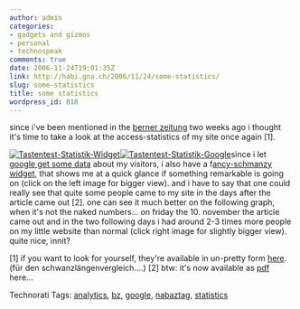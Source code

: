 ```yaml
---
author: admin
categories:
- gadgets and gizmos
- personal
- technospeak
comments: true
date: 2006-11-24T19:01:35Z
link: http://habi.gna.ch/2006/11/24/some-statistics/
slug: some-statistics
title: some statistics
wordpress_id: 818
---
```


since i've been mentioned in the [berner zeitung](http://www.espace.ch/artikel_75459.html) two weeks ago i thought it's time to take a look at the access-statistics of my site once again [1].

[![Tastentest-Statistik-Widget](http://habi.gna.ch/wp-content/uploads/2006/11/images/tastentest-statistik-widget-tm.jpg)](http://habi.gna.ch/wp-content/uploads/2006/11/images/tastentest-statistik-widget.jpg)[![Tastentest-Statistik-Google](http://habi.gna.ch/wp-content/uploads/2006/11/images/tastentest-statistik-google-tm1.jpg)](http://habi.gna.ch/wp-content/uploads/2006/11/images/tastentest-statistik-google1.jpg)since i let [google get some data](http://www.google.com/analytics/) about my visitors, i also have a f[ancy-schmanzy widget](http://dashalytics.rovingrob.com/), that shows me at a quick glance if something remarkable is going on (click on the left image for bigger view).
and i have to say that one could really see that quite some people came to my site in the days after the article came out [2]. one can see it much better on the following graph, when it's not the naked numbers... on friday the 10. november the article came out and in the two following days i had around 2-3 times more people on my little website than normal (click right image for slightly bigger view). quite nice, innit?

[1] if you want to look for yourself, they're available in un-pretty form [here](http://habi.gna.ch/usage/). (für den schwanzlängenvergleich....)
[2] btw: it's now available as [pdf](http://habi.gna.ch/2006/11/09/citizen-journalism/) here...



Technorati Tags: [analytics](http://www.technorati.com/tag/analytics), [bz](http://www.technorati.com/tag/bz), [google](http://www.technorati.com/tag/google), [nabaztag](http://www.technorati.com/tag/nabaztag), [statistics](http://www.technorati.com/tag/statistics)
